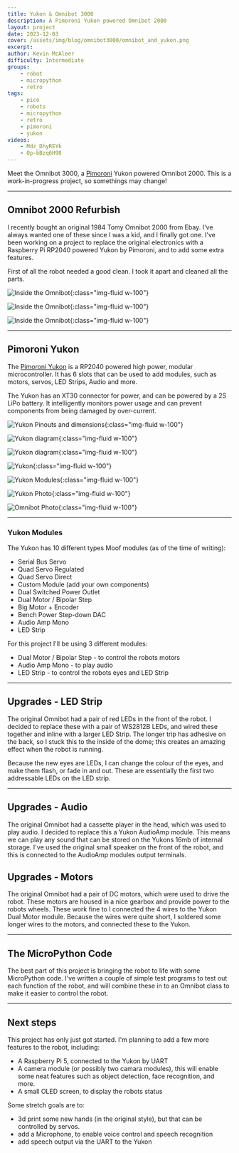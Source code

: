 ```yaml
---
title: Yukon & Omnibot 3000
description: A Pimoroni Yukon powered Omnibot 2000
layout: project
date: 2023-12-03
cover: /assets/img/blog/omnibot3000/omnibot_and_yukon.png
excerpt:
author: Kevin McAleer
difficulty: Intermediate
groups:
    - robot
    - micropython
    - retro
tags:
    - pico
    - robots
    - micropython
    - retro
    - pimoroni
    - yukon
videos:
    - Mdz_DhyREYk
    - Op-bBzq6H98
---
```


Meet the Omnibot 3000, a [Pimoroni](https://shop.pimoroni.com) Yukon powered Omnibot 2000. This is a work-in-progress project, so somethings may change!

---

## Omnibot 2000 Refurbish

I recently bought an original 1984 Tomy Omnibot 2000 from Ebay. I've always wanted one of these since I was a kid, and I finally got one. I've been working on a project to replace the original electronics with a Raspberry Pi RP2040 powered Yukon by Pimoroni, and to add some extra features.

First of all the robot needed a good clean. I took it apart and cleaned all the parts.

![Inside the Omnibot](/assets/img/blog/omnibot3000/omnibot01.jpg){:class="img-fluid w-100"}

![Inside the Omnibot](/assets/img/blog/omnibot3000/omnibot02.jpg){:class="img-fluid w-100"}

![Inside the Omnibot](/assets/img/blog/omnibot3000/omnibot03.jpg){:class="img-fluid w-100"}

---

## Pimoroni Yukon

The [Pimoroni Yukon](https://www.pimoroni.com/yukon) is a RP2040 powered high power, modular microcontroller. It has 6 slots that can be used to add modules, such as motors, servos, LED Strips, Audio and more.

The Yukon has an XT30 connector for power, and can be powered by a 2S LiPo battery. It intelligently monitors power usage and can prevent components from being damaged by over-current.

![Yukon Pinouts and dimensions](/assets/img/blog/omnibot3000/yukon01.png){:class="img-fluid w-100"}

![Yukon diagram](/assets/img/blog/omnibot3000/yukon02.png){:class="img-fluid w-100"}

![Yukon diagram](/assets/img/blog/omnibot3000/yukon03.png){:class="img-fluid w-100"}

![Yukon](/assets/img/blog/omnibot3000/yukon04.png){:class="img-fluid w-100"}

![Yukon Modules](/assets/img/blog/omnibot3000/yukon05.png){:class="img-fluid w-100"}

![Yukon Photo](/assets/img/blog/omnibot3000/omnibot04.jpg){:class="img-fluid w-100"}

![Omnibot Photo](/assets/img/blog/omnibot3000/omnibot05.jpg){:class="img-fluid w-100"}

---

### Yukon Modules

The Yukon has 10 different types Moof modules (as of the time of writing):

- Serial Bus Servo
- Quad Servo Regulated
- Quad Servo Direct
- Custom Module (add your own components)
- Dual Switched Power Outlet
- Dual Motor / Bipolar Step
- Big Motor + Encoder
- Bench Power Step-down DAC
- Audio Amp Mono
- LED Strip

For this project I'll be using 3 different modules:

- Dual Motor / Bipolar Step - to control the robots motors
- Audio Amp Mono - to play audio
- LED Strip - to control the robots eyes and LED Strip

---

## Upgrades - LED Strip

The original Omnibot had a pair of red LEDs in the front of the robot. I decided to replace these with a pair of WS2812B LEDs, and wired these together and inline with a larger LED Strip. The longer trip has adhesive on the back, so I stuck this to the inside of the dome; this creates an amazing effect when the robot is running.

Because the new eyes are LEDs, I can change the colour of the eyes, and make them flash, or fade in and out. These are essentially the first two addressable LEDs on the LED strip.

---

## Upgrades - Audio

The original Omnibot had a cassette player in the head, which was used to play audio. I decided to replace this a Yukon AudioAmp module. This means we can play any sound that can be stored on the Yukons 16mb of internal storage. I've used the original small speaker on the front of the robot, and this is connected to the AudioAmp modules output terminals.

## Upgrades - Motors

The original Omnibot had a pair of DC motors, which were used to drive the robot. These motors are housed in a nice gearbox and provide power to the robots wheels. These work fine to I connected the 4 wires to the Yukon Dual Motor module. Because the wires were quite short, I soldered some longer wires to the motors, and connected these to the Yukon.

---

## The MicroPython Code

The best part of this project is bringing the robot to life with some MicroPython code. I've written a couple of simple test programs to test out each function of the robot, and will combine these in to an Omnibot class to make it easier to control the robot.

---

## Next steps

This project has only just got started. I'm planning to add a few more features to the robot, including:

- A Raspberry Pi 5, connected to the Yukon by UART
- A camera module (or possibly two camara modules), this will enable some neat features such as object detection, face recognition, and more.
- A small OLED screen, to display the robots status

Some stretch goals are to:

- 3d print some new hands (in the original style), but that can be controlled by servos.
- add a Microphone, to enable voice control and speech recognition
- add speech output via the UART to the Yukon
